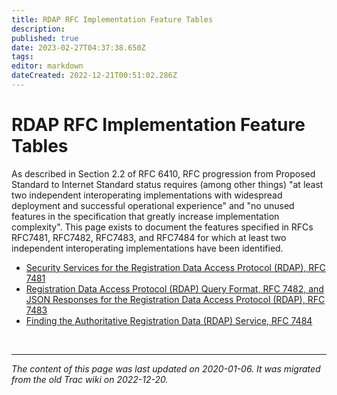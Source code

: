 ```yaml
---
title: RDAP RFC Implementation Feature Tables
description: 
published: true
date: 2023-02-27T04:37:38.650Z
tags: 
editor: markdown
dateCreated: 2022-12-21T00:51:02.286Z
---
```


# RDAP RFC Implementation Feature Tables

 As described in Section 2.2 of RFC 6410, RFC progression from Proposed Standard to Internet Standard status requires (among other things) "at least two independent interoperating implementations with widespread deployment and successful operational experience" and "no unused features in the specification that greatly increase implementation complexity". This page exists to document the features specified in RFCs RFC7481, RFC7482, RFC7483, and RFC7484 for which at least two independent interoperating implementations have been identified.

- [Security Services for the Registration Data Access Protocol (RDAP), RFC 7481](/group/regext/rfc7481)
- [Registration Data Access Protocol (RDAP) Query Format, RFC 7482, and JSON Responses for the Registration Data Access Protocol (RDAP), RFC 7483](/group/regext/rfc7482-rfc7483)
- [Finding the Authoritative Registration Data (RDAP) Service, RFC 7484](/group/regext/rfc7484)

&nbsp;
&nbsp;
&nbsp;

---

*The content of this page was last updated on 2020-01-06. It was migrated from the old Trac wiki on 2022-12-20.*